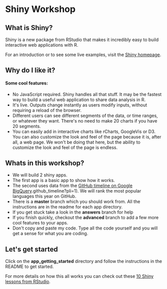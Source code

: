 # Shiny Workshop

## What is Shiny?
Shiny is a new package from RStudio that makes it incredibly easy to build interactive web applications with R.

For an introduction or to see some live examples, visit the [Shiny homepage](http://www.rstudio.com/shiny).

## Why do I like it?

#### Some cool features: 
* No JavaScript required. Shiny handles all that stuff. It may be the fastest way to build a useful web application to share data analysis in R.
* It's live. Outputs change instantly as users modify inputs, without requiring a reload of the browser. 
* Different users can see different segments of the data, or time ranges, or whatever they want. There's no need to make 20 charts if you have 20 segments.
* You can easily add in interactive charts like rCharts, GoogleVis or D3. You can also customize the look and feel of the page because it is, after all, a web page. We won't be doing that here, but the ability to customize the look and feel of the page is endless. 


## Whats in this workshop?

* We will build 2 shiny apps. 
* The first app is a basic app to show how it works. 
* The second uses data from the [GitHub timeline on Google BigQuery](https://bigquery.cloud.google.com/table/publicdata:samples).github_timeline?pli=1). We will rank the most popular languages this year on GitHub.
* There is a **master** branch which you should work from. All the instructions are in the readme for each app directory.
* If you get stuck take a look in the **answers** branch for help
* If you finish quickly, checkout the **advanced** branch to add a few more cool features to your apps. 
* Don't copy and paste my code. Type all the code yourself and you will get a sense for what you are coding. 

## Let's get started
Click on the **app_getting_started** directory and follow the instructions in the README to get started. 

For more details on how this all works you can check out these [10 Shiny lessons from RStudio](http://www.rstudio.com/shiny/lessons/Intro/).
